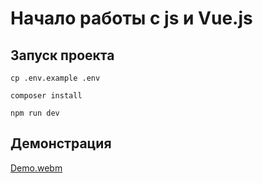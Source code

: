 # Начало работы с js и Vue.js

## Запуск проекта

```cp .env.example .env```

```composer install```

```npm run dev```

## Демонстрация

[Demo.webm](https://user-images.githubusercontent.com/81085234/221411199-a7949d44-6674-483e-8dc4-83af99002489.webm)
